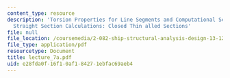 ```yaml
---
content_type: resource
description: 'Torsion Properties for Line Segments and Computational Scheme for Piecewise
  Straight Section Calculations: Closed Thin alled Sections'
file: null
file_location: /coursemedia/2-082-ship-structural-analysis-design-13-122-spring-2003/e28fda0f16f10af184271ebfac69aeb4_lecture_7a.pdf
file_type: application/pdf
resourcetype: Document
title: lecture_7a.pdf
uid: e28fda0f-16f1-0af1-8427-1ebfac69aeb4
---
```

